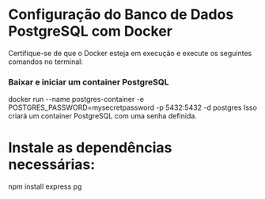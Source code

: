 # Configuração do Banco de Dados PostgreSQL com Docker
Certifique-se de que o Docker esteja em execução e execute os seguintes comandos no terminal:
### Baixar e iniciar um container PostgreSQL
docker run --name postgres-container -e POSTGRES_PASSWORD=mysecretpassword -p 5432:5432 -d postgres
Isso criará um container PostgreSQL com uma senha definida.

# Instale as dependências necessárias:
npm install express pg